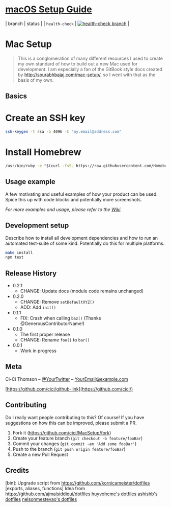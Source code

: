 # [macOS Setup Guide](https://github.com/cici/MacSetup)
| branch | status |
| `health-check` | [![health-check branch](https://img.shields.io/travis/sb2nov/mac-setup/health-check.svg?label=links)](https://travis-ci.org/sb2nov/mac-setup) |

# Mac Setup
> This is a conglomeration of many different resources I used to create my own standard of how to build out a new Mac used for development.  I am especially a fan of the GitBook style docs created by http://sourabhbajaj.com/mac-setup/, so I went with that as the basis of my own.

## Basics
# Create an SSH key 
```sh
ssh-keygen -t rsa -b 4096 -C "my.email@address.com"
```

# Install Homebrew
```sh
/usr/bin/ruby -e "$(curl -fsSL https://raw.githubusercontent.com/Homebrew/install/master/install)"
```

## Usage example

A few motivating and useful examples of how your product can be used. Spice this up with code blocks and potentially more screenshots.

_For more examples and usage, please refer to the [Wiki][wiki]._

## Development setup

Describe how to install all development dependencies and how to run an automated test-suite of some kind. Potentially do this for multiple platforms.

```sh
make install
npm test
```

## Release History

* 0.2.1
    * CHANGE: Update docs (module code remains unchanged)
* 0.2.0
    * CHANGE: Remove `setDefaultXYZ()`
    * ADD: Add `init()`
* 0.1.1
    * FIX: Crash when calling `baz()` (Thanks @GenerousContributorName!)
* 0.1.0
    * The first proper release
    * CHANGE: Rename `foo()` to `bar()`
* 0.0.1
    * Work in progress

## Meta

Ci-Ci Thomson – [@YourTwitter](https://twitter.com/dbader_org) – YourEmail@example.com

[https://github.com/cici/github-link](https://github.com/cici/)

## Contributing
Do I really want people contributing to this?  Of course!  If you have suggestions on how this can be improved, please submit a PR.
1. Fork it (<https://github.com/cici/MacSetup/fork>)
2. Create your feature branch (`git checkout -b feature/fooBar`)
3. Commit your changes (`git commit -am 'Add some fooBar'`)
4. Push to the branch (`git push origin feature/fooBar`)
5. Create a new Pull Request

<!-- Markdown link & img dfn's -->
[npm-image]: https://img.shields.io/npm/v/datadog-metrics.svg?style=flat-square
[npm-url]: https://npmjs.org/package/datadog-metrics
[npm-downloads]: https://img.shields.io/npm/dm/datadog-metrics.svg?style=flat-square
[travis-image]: https://img.shields.io/travis/dbader/node-datadog-metrics/master.svg?style=flat-square
[travis-url]: https://travis-ci.org/dbader/node-datadog-metrics
[wiki]: https://github.com/yourname/yourproject/wiki

## Credits
[bin]: Upgrade script from https://github.com/kornicameister/dotfiles
[exports, aliases, functions]  Idea from https://github.com/ajmalsiddiqui/dotfiles
[huyvohcmc's dotfiles](https://github.com/huyvohcmc/dotfiles)
[ashishb's dotfiles](https://github.com/ashishb/dotfiles)
[nelsonmestevao's dotfiles](https://github.com/nelsonmestevao/dotfiles)
